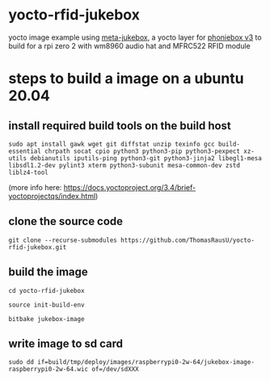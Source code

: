 # yocto-rfid-jukebox
yocto image example using [meta-jukebox](https://github.com/ThomasRausU/meta-jukebox), a yocto layer for [phoniebox v3](http://phoniebox.de/) to build for a rpi zero 2 with wm8960 audio hat and MFRC522 RFID module

# steps to build a image on a ubuntu 20.04

## install required build tools on the build host

    sudo apt install gawk wget git diffstat unzip texinfo gcc build-essential chrpath socat cpio python3 python3-pip python3-pexpect xz-utils debianutils iputils-ping python3-git python3-jinja2 libegl1-mesa libsdl1.2-dev pylint3 xterm python3-subunit mesa-common-dev zstd liblz4-tool

(more info here: https://docs.yoctoproject.org/3.4/brief-yoctoprojectqs/index.html)

## clone the source code

    git clone --recurse-submodules https://github.com/ThomasRausU/yocto-rfid-jukebox.git

## build the image
    cd yocto-rfid-jukebox

    source init-build-env

    bitbake jukebox-image

## write image to sd card
    sudo dd if=build/tmp/deploy/images/raspberrypi0-2w-64/jukebox-image-raspberrypi0-2w-64.wic of=/dev/sdXXX
